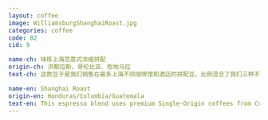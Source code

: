```yaml
---
layout: coffee
image: WilliamsburgShanghaiRoast.jpg
categories: coffee
code: 82
cid: 9

name-ch: 味炼上海范意式浓缩拼配
origin-ch: 洪都拉斯、哥伦比亚、危地马拉
text-ch: 这款豆子是我们销售在最多上海不同咖啡馆和酒店的拼配豆。比例混合了我们三种不同的豆子，这款上海范的意式浓缩拼配绝对适合做Espresso以及各种花式咖啡。口味不单单国际范更加接地气。混合了温柔的洪都拉斯、平稳的危地马拉和简单的哥伦比亚，这款咖啡丰富的口味特别适合做最出浓郁的Espresso。

name-en: Shanghai Roast
origin-en: Honduras/Columbia/Guatemala
text-en: This espresso blend uses premium Single-Origin coffees from Colombia, Guatemala and Honduras. Roasting separately at a higher level and careful blending ratios have revealed hints of amaretto, almond nuttiness and rich dark chocolate. This roast profile has maintained the subtle sweet caramel aftertaste. Specifically designed to suit all semi-automatic espresso machines and adapt to Shanghai taste, this blend will easily please.
---
```

